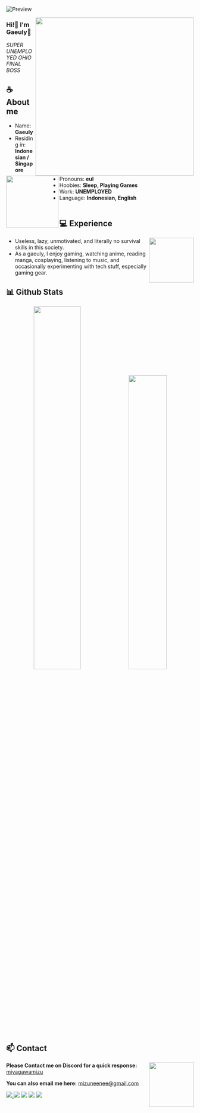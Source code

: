 ![Preview](./images/bg.webp)

<a href="https://discord.gg/XCgDcusrNj"><img align="right" width="425" src="https://lanyard.cnrad.dev/api/500293365494054932?bg=0d1117&animated=false&hideDiscrim=true&borderRadius=5px&idleMessage=Probably%20doing%20something%20else..."></a>


### Hi!👋 I'm Gaeuly🍙

*SUPER UNEMPLOYED OHIO FINAL BOSS*

## **☕ About me**
<a href="https://github.com/Gaeuly"><img align="left" width="140" src="./images/marin_kya.webp"></a>
- Name: **Gaeuly** 
- Residing in: **Indonesian / Singapore**
- Pronouns: **eul**
- Hoobies: **Sleep, Playing Games**
- Work: **UNEMPLOYED**
- Language: **Indonesian, English**
<br><br>

## **💻 Experience**
<a href="https://github.com/Gaeuly"><img align="right" width="120" src="./images/marin_sad.webp"></a>
- Useless, lazy, unmotivated, and literally no survival skills in this society.
- As a gaeuly, I enjoy gaming, watching anime, reading manga, cosplaying, listening to music, and occasionally experimenting with tech stuff, especially gaming gear.

## **📊 Github Stats**
<!-- <div><a href="https://github.com/Gaeuly"><img width="100" src="https://cdn.discordapp.com/attachments/1077108830862839848/1107004077621125240/105017051_p13.png"></a><div> -->
<p align="center"><img width="50%" src="https://github-readme-stats.vercel.app/api?username=MiyagawaMizu&show_icons=true&count_private=true&theme=react&hide_border=true&bg_color=0D1117"/> <img width="45%" src="https://github-readme-stats.vercel.app/api/top-langs/?username=MiyagawaMizu&show_icons=true&count_private=true&theme=react&hide_border=true&bg_color=0D1117&layout=compact"/>
</p>

<!-- ## **🎧 Music**
<p align="center">
<a href="https://spotify-github-profile.kittinanx.com/api/view?uid=z8vtap612j1ajql4wsyhl074i&redirect=true"><img src="https://spotify-github-profile.kittinanx.com/api/view?uid=z8vtap612j1ajql4wsyhl074i&cover_image=true&theme=default&show_offline=false&background_color=121212&interchange=false&bar_color=53b14f&bar_color_cover=false" width="35%"></a><a href="https://open.spotify.com/user/z8vtap612j1ajql4wsyhl074i?si=6962aa5c8435476f"><img width="60%" src="https://spotify-recently-played-readme.vercel.app/api?user=z8vtap612j1ajql4wsyhl074i"></a>
</p> -->

<!-- ## **🧋Cutie Counter** -->
<!-- <p align="center">
	<img src="https://moe-counter.glitch.me/get/@miyagawamizu?theme=moebooru-h"> <br/>
</p> -->
<!-- <a href="https://discord.com/users/738748102311280681"><img align="right" width=400 src="https://count.getloli.com/@miyagawamizu?name=miyagawamizu&theme=rule34&padding=10&offset=0&scale=1&pixelated=1&darkmode=0"></a>
<a href="https://github.com/MiyagawaMizu"><img align="left" width="100" src="./images/mahiro.png"></a>

```yaml
People who visit my profile :3.

Hehe~ another cutie has been caught.
``` -->
<!-- <br><br><br><br> -->
## **📫 Contact**
<a href="https://github.com/MiyagawaMizu"><img align="right" width="120" src="./images/marin_smug.webp" /></a>
**Please Contact me on Discord for a quick response:** [miyagawamizu](https://discord.com/users/738748102311280681)

**You can also email me here:** mizuneenee@gmail.com

<a href="https://github.com/Meghna-DAS/github-profile-views-counter"><img src="https://komarev.com/ghpvc/?username=MiyagawaMizu">
[![](https://img.shields.io/github/followers/MiyagawaMizu?label=Followers&style=social)](https://github.com/MiyagawaMizu)
[![](https://img.shields.io/badge/Discord-7289DA?logo=discord&logoColor=white)](https://discord.gg/)
[![](https://img.shields.io/badge/Steam-1a6a98?logo=steam&logoColor=white)](https://steamcommunity.com/id/MiyagawaMizu)
[![](https://img.shields.io/badge/Mail-D14836?logo=gmail&logoColor=white)](mailto:mizuneenee@gmail.com)
<!-- [![](https://img.shields.io/badge/Telegram-2ca5e0?logo=telegram&logoColor=white)](https://t.me/miyagawamizu) -->
<!-- [![](https://img.shields.io/badge/Kofi-ff5c5a?logo=ko-fi&logoColor=white)](https://ko-fi.com/miyagawamizu) -->
<!-- [![MiyagawaMizu](https://mizu.is-a.dev/public/miyagawamizu.png)](https://mizu.is-a.dev/) -->

